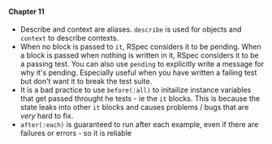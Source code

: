 #### Chapter 11

- Describe and context are aliases. `describe` is used for objects and `context` to describe contexts. 
- When no block is passed to `it`, RSpec considers it to be pending. When a block is passed when nothing is written in it, RSpec considers it to be a passing test. You can also use `pending` to explicitly write a message for why it's pending. Especially useful when you have written a failing test but don't want it to break the test suite.
- It is a bad practice to use `before(:all)` to initailize instance variables that get passed throught he tests - ie the `it` blocks. This is because the state leaks into other `it` blocks and causes problems / bugs that are _very_ hard to fix.
- `after(:each)` is guaranteed to run after each example, even if there are failures or errors - so it is reliable
